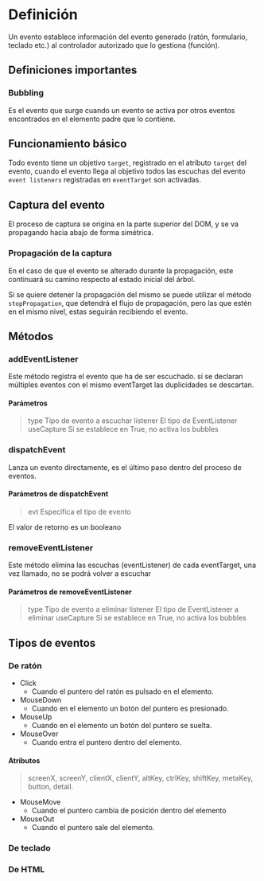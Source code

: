 # Definición

Un evento establece información del evento generado (ratón, formulario, teclado etc.) al controlador autorizado que lo gestiona (función).

## Definiciones importantes

### Bubbling

Es el evento que surge cuando un evento se activa por otros eventos encontrados en el elemento padre que lo contiene.

## Funcionamiento básico

Todo evento tiene un objetivo `target`, registrado en el atributo `target` del evento, cuando el evento llega al objetivo todos las escuchas del evento `event listeners` registradas en `eventTarget` son activadas.

## Captura del evento

El proceso de captura se origina en la parte superior del DOM, y se va propagando hacia abajo de forma simétrica.

### Propagación de la captura

En el caso de que el evento se alterado durante la propagación, este continuará su camino respecto al estado inicial del árbol.

Si se quiere detener la propagación del mismo se puede utilizar el método `stopPropagation`, que detendrá el flujo de propagación, pero las que estén en el mismo nivel, estas seguirán recibiendo el evento.

## Métodos

### addEventListener

Este método registra el evento que ha de ser escuchado. si se declaran múltiples eventos con el mismo eventTarget las duplicidades se descartan.

#### Parámetros

> type Tipo de evento a escuchar
> listener El tipo de EventListener
> useCapture Si se establece en True, no activa los bubbles

### dispatchEvent

Lanza un evento directamente, es el último paso dentro del proceso de eventos.

#### Parámetros de dispatchEvent

> evt Especifica el tipo de evento

El valor de retorno es un booleano

### removeEventListener

Este método elimina las escuchas (eventListener) de cada eventTarget, una vez llamado, no se podrá volver a escuchar

#### Parámetros de removeEventListener

> type Tipo de evento a eliminar
> listener El tipo de EventListener a eliminar
> useCapture Si se establece en True, no activa los bubbles

## Tipos de eventos

### De ratón

* Click
  * Cuando el puntero del ratón es pulsado en el elemento.
* MouseDown
  * Cuando en el elemento un botón del puntero es presionado.
* MouseUp
  * Cuando en el elemento un botón del puntero se suelta.
* MouseOver
  * Cuando entra el puntero dentro del elemento.

#### Atributos

> screenX, screenY, clientX, clientY, altKey, ctrlKey, shiftKey, metaKey, button, detail.

* MouseMove
  * Cuando el puntero cambia de posición dentro del elemento
* MouseOut
  * Cuando el puntero sale del elemento.

### De teclado

### De HTML
